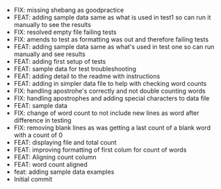 - FIX: missing shebang as goodpractice
- FEAT: adding sample data same as what is used in test1 so can run it manually to see the results
- FIX: resolved empty file failing tests
- FIX: amends to test as formatting was out and therefore failing tests
- FEAT: adding sample data same as what's used in test one so can run manually and see results
- FEAT: adding first setup of tests
- FEAT: sample data for test troubleshooting
- FEAT: adding detail to the readme with instructions
- FEAT: adding in simpler data file to help with checking word counts
- FIX: handling apostrohe's correctly and not double counting words
- FIX: handling apostrophes and adding special characters to data file
- FEAT: sample data
- FIX: change of word count to not include new lines as word after difference in testing
- FIX: removing blank lines as was getting a last count of a blank word with a count of 0
- FEAT: displaying file and total count
- FEAT: improving formatting of first colum for count of words
- FEAT: Aligning count column
- FEAT: word count aligned
- feat: adding sample data examples
- Initial commit
